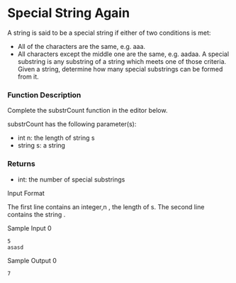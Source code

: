 # Special String Again

A string is said to be a special string if either of two conditions is met:

* All of the characters are the same, e.g. aaa.
* All characters except the middle one are the same, e.g. aadaa.
A special substring is any substring of a string which meets one of those criteria. Given a string, determine how many special substrings can be formed from it.


### Function Description

Complete the substrCount function in the editor below.

substrCount has the following parameter(s):

* int n: the length of string s
* string s: a string
### Returns
- int: the number of special substrings

Input Format

The first line contains an integer,n , the length of s.
The second line contains the string .


Sample Input 0
```
5
asasd
```
Sample Output 0
```
7 
```
